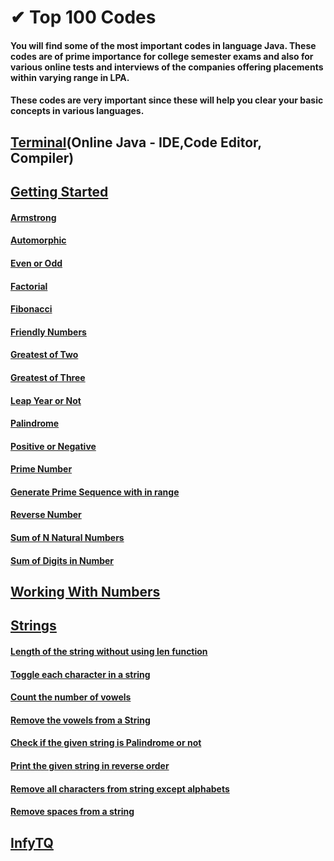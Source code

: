 # ✔ Top 100 Codes

#### You will find some of the most important codes in language Java. These codes are of prime importance for college semester exams and also for various online tests and interviews of the companies offering placements within varying range in LPA.</br>
#### These codes are very important since these will help you clear your basic concepts in various languages.

## [Terminal](https://www.online-java.com/)(Online Java - IDE,Code Editor, Compiler)

## [Getting Started](https://github.com/KanakamSasikalyan/top-100-codes/tree/main/Getting%20Started)

#### [Armstrong](https://github.com/KanakamSasikalyan/top-100-codes/tree/main/Getting%20Started/Armstrong.java)
#### [Automorphic](https://github.com/KanakamSasikalyan/top-100-codes/tree/main/Getting%20Started/Automorphic.java)
#### [Even or Odd](https://github.com/KanakamSasikalyan/top-100-codes/tree/main/Getting%20Started/Even_or_Odd.java)
#### [Factorial](https://github.com/KanakamSasikalyan/top-100-codes/tree/main/Getting%20Started/Factorial.java)
#### [Fibonacci](https://github.com/KanakamSasikalyan/top-100-codes/tree/main/Getting%20Started/Fibonacci.java)
#### [Friendly Numbers](https://github.com/KanakamSasikalyan/top-100-codes/tree/main/Getting%20Started/Friendly_Numbers.java)
#### [Greatest of Two](https://github.com/KanakamSasikalyan/top-100-codes/tree/main/Getting%20Started/Greatestof2.java)
#### [Greatest of Three](https://github.com/KanakamSasikalyan/top-100-codes/tree/main/Getting%20Started/Greatestof3.java)
#### [Leap Year or Not](https://github.com/KanakamSasikalyan/top-100-codes/tree/main/Getting%20Started/Leapyear.java)
#### [Palindrome](https://github.com/KanakamSasikalyan/top-100-codes/tree/main/Getting%20Started/Palindrome.java)
#### [Positive or Negative](https://github.com/KanakamSasikalyan/top-100-codes/tree/main/Getting%20Started/Pos_or_Neg.java)
#### [Prime Number](https://github.com/KanakamSasikalyan/top-100-codes/tree/main/Getting%20Started/Prime.java)
#### [Generate Prime Sequence with in range](https://github.com/KanakamSasikalyan/top-100-codes/tree/main/Getting%20Started/PrimeSeq.java)
#### [Reverse Number](https://github.com/KanakamSasikalyan/top-100-codes/tree/main/Getting%20Started/ReverseNumber.java)
#### [Sum of N Natural Numbers](https://github.com/KanakamSasikalyan/top-100-codes/tree/main/Getting%20Started/Sum_of_N.java)
#### [Sum of Digits in Number](https://github.com/KanakamSasikalyan/top-100-codes/tree/main/Getting%20Started/Sum_of_Digits.java)

## [Working With Numbers](https://github.com/KanakamSasikalyan/top-100-codes/tree/main/Working%20with%20Numbers)


## [Strings](https://github.com/KanakamSasikalyan/top-100-codes/blob/main/Strings)
#### [Length of the string without using len function](https://github.com/KanakamSasikalyan/top-100-codes/blob/main/Strings/string1.java)
#### [Toggle each character in a string](https://github.com/KanakamSasikalyan/top-100-codes/blob/main/Strings/string2.java)
#### [Count the number of vowels ](https://github.com/KanakamSasikalyan/top-100-codes/blob/main/Strings/string3.java)
#### [Remove the vowels from a String](https://github.com/KanakamSasikalyan/top-100-codes/blob/main/Strings/string4.java)
#### [Check if the given string is Palindrome or not](https://github.com/KanakamSasikalyan/top-100-codes/blob/main/Strings/string5.java)
#### [Print the given string in reverse order](https://github.com/KanakamSasikalyan/top-100-codes/blob/main/Strings/string6.java)
#### [Remove all characters from string except alphabets](https://github.com/KanakamSasikalyan/top-100-codes/blob/main/Strings/string7.java)
#### [Remove spaces from a string](https://github.com/KanakamSasikalyan/top-100-codes/blob/main/Strings/string8.java)

## [InfyTQ](https://github.com/KanakamSasikalyan/top-100-codes/blob/main/InfyTQ)
